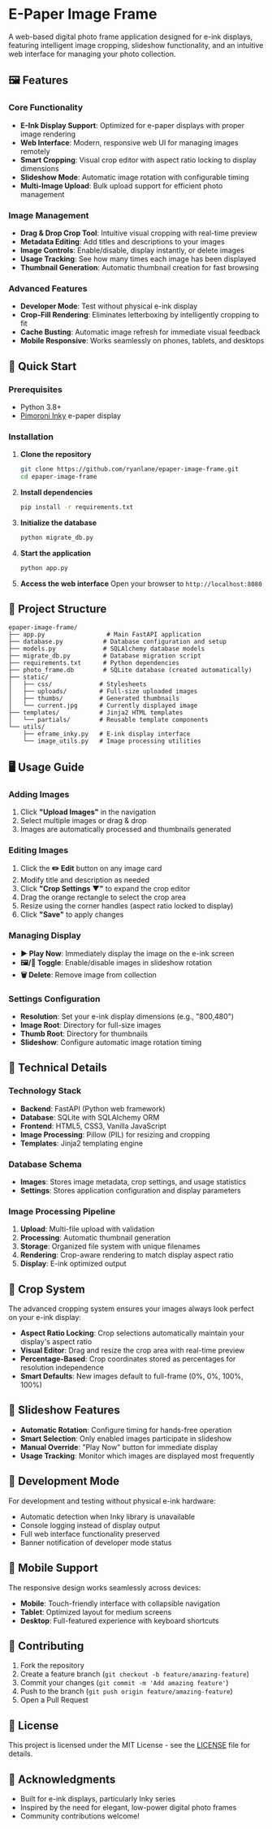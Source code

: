 # E-Paper Image Frame

A web-based digital photo frame application designed for e-ink displays, featuring intelligent image cropping, slideshow functionality, and an intuitive web interface for managing your photo collection.

## 🖼️ Features

### Core Functionality
- **E-Ink Display Support**: Optimized for e-paper displays with proper image rendering
- **Web Interface**: Modern, responsive web UI for managing images remotely
- **Smart Cropping**: Visual crop editor with aspect ratio locking to display dimensions
- **Slideshow Mode**: Automatic image rotation with configurable timing
- **Multi-Image Upload**: Bulk upload support for efficient photo management

### Image Management
- **Drag & Drop Crop Tool**: Intuitive visual cropping with real-time preview
- **Metadata Editing**: Add titles and descriptions to your images
- **Image Controls**: Enable/disable, display instantly, or delete images
- **Usage Tracking**: See how many times each image has been displayed
- **Thumbnail Generation**: Automatic thumbnail creation for fast browsing

### Advanced Features
- **Developer Mode**: Test without physical e-ink display
- **Crop-Fill Rendering**: Eliminates letterboxing by intelligently cropping to fit
- **Cache Busting**: Automatic image refresh for immediate visual feedback
- **Mobile Responsive**: Works seamlessly on phones, tablets, and desktops

## 🚀 Quick Start

### Prerequisites
- Python 3.8+
- [Pimoroni Inky](https://shop.pimoroni.com/products/inky-impression-7-3?variant=55186435244411) e-paper display

### Installation

1. **Clone the repository**
   ```bash
   git clone https://github.com/ryanlane/epaper-image-frame.git
   cd epaper-image-frame
   ```

2. **Install dependencies**
   ```bash
   pip install -r requirements.txt
   ```

3. **Initialize the database**
   ```bash
   python migrate_db.py
   ```

4. **Start the application**
   ```bash
   python app.py
   ```

5. **Access the web interface**
   Open your browser to `http://localhost:8080`

## 📁 Project Structure

```
epaper-image-frame/
├── app.py                 # Main FastAPI application
├── database.py           # Database configuration and setup
├── models.py             # SQLAlchemy database models
├── migrate_db.py         # Database migration script
├── requirements.txt      # Python dependencies
├── photo_frame.db        # SQLite database (created automatically)
├── static/
│   ├── css/             # Stylesheets
│   ├── uploads/         # Full-size uploaded images
│   ├── thumbs/          # Generated thumbnails
│   └── current.jpg      # Currently displayed image
├── templates/           # Jinja2 HTML templates
│   └── partials/        # Reusable template components
└── utils/
    ├── eframe_inky.py   # E-ink display interface
    └── image_utils.py   # Image processing utilities
```

## 🖥️ Usage Guide

### Adding Images
1. Click **"Upload Images"** in the navigation
2. Select multiple images or drag & drop
3. Images are automatically processed and thumbnails generated

### Editing Images
1. Click the **✏️ Edit** button on any image card
2. Modify title and description as needed
3. Click **"Crop Settings ▼"** to expand the crop editor
4. Drag the orange rectangle to select the crop area
5. Resize using the corner handles (aspect ratio locked to display)
6. Click **"Save"** to apply changes

### Managing Display
- **▶️ Play Now**: Immediately display the image on the e-ink screen
- **🖼️/🚫 Toggle**: Enable/disable images in slideshow rotation
- **🗑️ Delete**: Remove image from collection

### Settings Configuration
- **Resolution**: Set your e-ink display dimensions (e.g., "800,480")
- **Image Root**: Directory for full-size images
- **Thumb Root**: Directory for thumbnails
- **Slideshow**: Configure automatic image rotation timing

## 🔧 Technical Details

### Technology Stack
- **Backend**: FastAPI (Python web framework)
- **Database**: SQLite with SQLAlchemy ORM
- **Frontend**: HTML5, CSS3, Vanilla JavaScript
- **Image Processing**: Pillow (PIL) for resizing and cropping
- **Templates**: Jinja2 templating engine

### Database Schema
- **Images**: Stores image metadata, crop settings, and usage statistics
- **Settings**: Stores application configuration and display parameters

### Image Processing Pipeline
1. **Upload**: Multi-file upload with validation
2. **Processing**: Automatic thumbnail generation
3. **Storage**: Organized file system with unique filenames
4. **Rendering**: Crop-aware rendering to match display aspect ratio
5. **Display**: E-ink optimized output

## 🎨 Crop System

The advanced cropping system ensures your images always look perfect on your e-ink display:

- **Aspect Ratio Locking**: Crop selections automatically maintain your display's aspect ratio
- **Visual Editor**: Drag and resize the crop area with real-time preview
- **Percentage-Based**: Crop coordinates stored as percentages for resolution independence
- **Smart Defaults**: New images default to full-frame (0%, 0%, 100%, 100%)

## 🔄 Slideshow Features

- **Automatic Rotation**: Configure timing for hands-free operation
- **Smart Selection**: Only enabled images participate in slideshow
- **Manual Override**: "Play Now" button for immediate display
- **Usage Tracking**: Monitor which images are displayed most frequently

## 🐛 Development Mode

For development and testing without physical e-ink hardware:

- Automatic detection when Inky library is unavailable
- Console logging instead of display output
- Full web interface functionality preserved
- Banner notification of developer mode status

## 📱 Mobile Support

The responsive design works seamlessly across devices:

- **Mobile**: Touch-friendly interface with collapsible navigation
- **Tablet**: Optimized layout for medium screens
- **Desktop**: Full-featured experience with keyboard shortcuts

## 🤝 Contributing

1. Fork the repository
2. Create a feature branch (`git checkout -b feature/amazing-feature`)
3. Commit your changes (`git commit -m 'Add amazing feature'`)
4. Push to the branch (`git push origin feature/amazing-feature`)
5. Open a Pull Request

## 📄 License

This project is licensed under the MIT License - see the [LICENSE](LICENSE) file for details.

## 🙏 Acknowledgments

- Built for e-ink displays, particularly Inky series
- Inspired by the need for elegant, low-power digital photo frames
- Community contributions welcome!